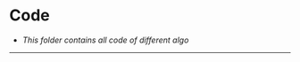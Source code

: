 # Code
- *This folder contains all code of different algo*

-----------------------------------------------------------------------------------------------------------------------------------------------------------------------------------
